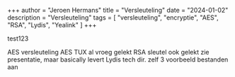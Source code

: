 +++
author = "Jeroen Hermans"
title = "Versleuteling"
date = "2024-01-02"
description = "Versleuteling"
tags = [
    "versleuteling", "encryptie", "AES", "RSA", "Lydis", "Yealink"
]
+++

test123
<!--more-->
AES versleuteling
AES TUX
al vroeg gelekt
RSA sleutel ook gelekt
zie presentatie, maar basically levert Lydis tech dir. zelf 3 voorbeeld bestanden aan

